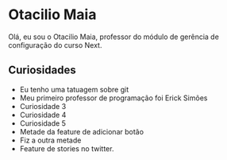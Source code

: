 # Otacilio Maia

Olá, eu sou o Otacilio Maia, professor do módulo de gerência de configuração do curso Next.

## Curiosidades

- Eu tenho uma tatuagem sobre git
- Meu primeiro professor de programação foi Erick Simões
- Curiosidade 3
- Curiosidade 4
- Curiosidade 5
- Metade da feature de adicionar botão
- Fiz a outra metade
- Feature de stories no twitter.
